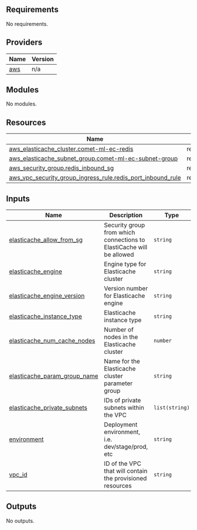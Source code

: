 ## Requirements

No requirements.

## Providers

| Name | Version |
|------|---------|
| <a name="provider_aws"></a> [aws](#provider\_aws) | n/a |

## Modules

No modules.

## Resources

| Name | Type |
|------|------|
| [aws_elasticache_cluster.comet-ml-ec-redis](https://registry.terraform.io/providers/hashicorp/aws/latest/docs/resources/elasticache_cluster) | resource |
| [aws_elasticache_subnet_group.comet-ml-ec-subnet-group](https://registry.terraform.io/providers/hashicorp/aws/latest/docs/resources/elasticache_subnet_group) | resource |
| [aws_security_group.redis_inbound_sg](https://registry.terraform.io/providers/hashicorp/aws/latest/docs/resources/security_group) | resource |
| [aws_vpc_security_group_ingress_rule.redis_port_inbound_rule](https://registry.terraform.io/providers/hashicorp/aws/latest/docs/resources/vpc_security_group_ingress_rule) | resource |

## Inputs

| Name | Description | Type | Default | Required |
|------|-------------|------|---------|:--------:|
| <a name="input_elasticache_allow_from_sg"></a> [elasticache\_allow\_from\_sg](#input\_elasticache\_allow\_from\_sg) | Security group from which connections to ElastiCache will be allowed | `string` | n/a | yes |
| <a name="input_elasticache_engine"></a> [elasticache\_engine](#input\_elasticache\_engine) | Engine type for Elasticache cluster | `string` | n/a | yes |
| <a name="input_elasticache_engine_version"></a> [elasticache\_engine\_version](#input\_elasticache\_engine\_version) | Version number for Elasticache engine | `string` | n/a | yes |
| <a name="input_elasticache_instance_type"></a> [elasticache\_instance\_type](#input\_elasticache\_instance\_type) | Elasticache instance type | `string` | n/a | yes |
| <a name="input_elasticache_num_cache_nodes"></a> [elasticache\_num\_cache\_nodes](#input\_elasticache\_num\_cache\_nodes) | Number of nodes in the Elasticache cluster | `number` | n/a | yes |
| <a name="input_elasticache_param_group_name"></a> [elasticache\_param\_group\_name](#input\_elasticache\_param\_group\_name) | Name for the Elasticache cluster parameter group | `string` | n/a | yes |
| <a name="input_elasticache_private_subnets"></a> [elasticache\_private\_subnets](#input\_elasticache\_private\_subnets) | IDs of private subnets within the VPC | `list(string)` | n/a | yes |
| <a name="input_environment"></a> [environment](#input\_environment) | Deployment environment, i.e. dev/stage/prod, etc | `string` | n/a | yes |
| <a name="input_vpc_id"></a> [vpc\_id](#input\_vpc\_id) | ID of the VPC that will contain the provisioned resources | `string` | n/a | yes |

## Outputs

No outputs.
